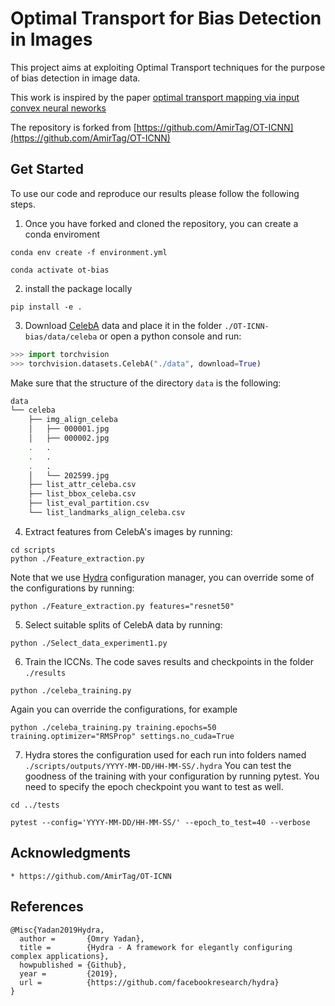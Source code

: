 # Optimal Transport for Bias Detection in Images
This project aims at exploiting Optimal Transport techniques for the purpose of bias detection in image data.

This work is inspired by the paper [optimal transport mapping via input convex neural neworks](https://arxiv.org/abs/1908.10962)

The repository is forked from [https://github.com/AmirTag/OT-ICNN](https://github.com/AmirTag/OT-ICNN)

## Get Started 
To use our code and reproduce our results please follow the following steps. 


1. Once you have forked and cloned the repository, you can create a conda enviroment 

```console
conda env create -f environment.yml

conda activate ot-bias
```
2. install the package locally
```console
pip install -e .
```

3. Download [CelebA](https://www.kaggle.com/datasets/jessicali9530/celeba-dataset) data and place it in the folder ```./OT-ICNN-bias/data/celeba``` or open a python console and run:
```python
>>> import torchvision
>>> torchvision.datasets.CelebA("./data", download=True)
```
Make sure that the structure of the directory ```data``` is the following:

```bash
data
└── celeba
    ├── img_align_celeba
    │   ├── 000001.jpg
    │   ├── 000002.jpg
    .   .
    .   .
    .   .
    │   └── 202599.jpg
    ├── list_attr_celeba.csv
    ├── list_bbox_celeba.csv
    ├── list_eval_partition.csv
    └── list_landmarks_align_celeba.csv

```

4. Extract features from CelebA's images by running:
```console
cd scripts
python ./Feature_extraction.py
```

Note that we use [Hydra](https://hydra.cc/docs/intro/) configuration manager, you can override some of the configurations by running:
```console
python ./Feature_extraction.py features="resnet50"
```

5. Select suitable splits of CelebA data by running:
```console
python ./Select_data_experiment1.py
```

6. Train the ICCNs. The code saves results and checkpoints in the folder ```./results```
```console
python ./celeba_training.py
```

Again you can override the configurations, for example
```console
python ./celeba_training.py training.epochs=50 training.optimizer="RMSProp" settings.no_cuda=True

```

7. Hydra stores the configuration used for each run into folders named ```./scripts/outputs/YYYY-MM-DD/HH-MM-SS/.hydra``` You can test the goodness of the training with your configuration by running pytest. You need to specify the epoch checkpoint you want to test as well.  
```console
cd ../tests

pytest --config='YYYY-MM-DD/HH-MM-SS/' --epoch_to_test=40 --verbose
```


## Acknowledgments
```
* https://github.com/AmirTag/OT-ICNN
```

## References 
```
@Misc{Yadan2019Hydra,
  author =       {Omry Yadan},
  title =        {Hydra - A framework for elegantly configuring complex applications},
  howpublished = {Github},
  year =         {2019},
  url =          {https://github.com/facebookresearch/hydra}
}
```
